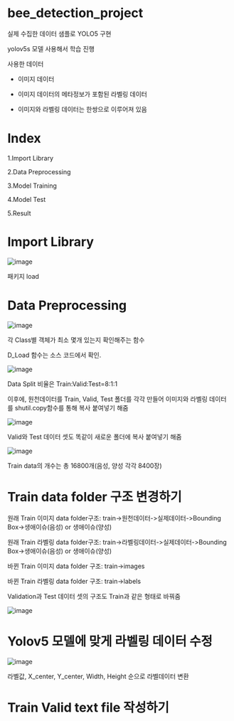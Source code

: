 # bee_detection_project

실제 수집한 데이터 샘플로 YOLO5 구현

yolov5s 모델 사용해서 학습 진행

사용한 데이터

- 이미지 데이터

- 이미지 데이터의 메타정보가 포함된 라벨링 데이터

- 이미지와 라벨링 데이터는 한쌍으로 이루어져 있음

# Index

1.Import Library

2.Data Preprocessing

3.Model Training

4.Model Test

5.Result

# Import Library

![image](https://user-images.githubusercontent.com/104436260/208832899-402b4986-e5e7-44ee-99d8-592dc2cc28ea.png)

패키지 load

# Data Preprocessing

![image](https://user-images.githubusercontent.com/104436260/208833062-4f258a3b-97c6-45f2-a0ae-9985c02b547f.png)

각 Class별 객체가 최소 몇개 있는지 확인해주는 함수 

D_Load 함수는 소스 코드에서 확인.

![image](https://user-images.githubusercontent.com/104436260/208833841-84ea1657-02b5-45d2-b096-6304a5f9bd50.png)

Data Split 비율은 Train:Valid:Test=8:1:1

이후에, 원천데이터를 Train, Valid, Test 폴더를 각각 만들어 이미지와 라벨링 데이터를 shutil.copy함수를 통해 복사 붙여넣기 해줌

![image](https://user-images.githubusercontent.com/104436260/208834542-13cfd717-1e13-46ca-b943-e043f7eb5f76.png)

Valid와 Test 데이터 셋도 똑같이 새로운 폴더에 복사 붙여넣기 해줌

![image](https://user-images.githubusercontent.com/104436260/208835889-187ff12e-4e79-4ba0-aeb3-d49c7c14a82c.png)

Train data의 개수는 총 16800개(음성, 양성 각각 8400장)

# Train data folder 구조 변경하기

원래 Train 이미지 data folder구조: train->원천데이터->실제데이터->Bounding Box->생애이슈(음성) or 생애이슈(양성)

원래 Train 라벨링 data folder구조: train->라벨링데이터->실제데이터->Bounding Box->생애이슈(음성) or 생애이슈(양성)

바뀐 Train 이미지 data folder 구조: train->images

바뀐 Train 라벨링 data folder 구조: train->labels

Validation과 Test 데이터 셋의 구조도 Train과 같은 형태로 바꿔줌

![image](https://user-images.githubusercontent.com/104436260/208844006-176a66fd-df50-4eb8-9151-e4a85e732284.png)

# Yolov5 모델에 맞게 라벨링 데이터 수정

![image](https://user-images.githubusercontent.com/104436260/208846703-2fc1362a-356a-4517-af65-bd0414e5cec5.png)


라벨값, X_center, Y_center, Width, Height 순으로 라벨데이터 변환

# Train Valid text file 작성하기


